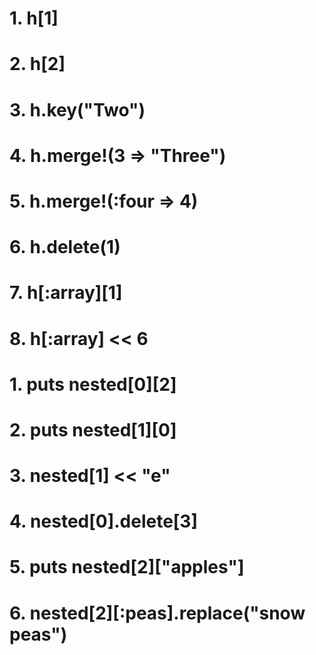 # 1. h[1]
# 2. h[2]
# 3. h.key("Two")
# 4. h.merge!(3 => "Three")
# 5. h.merge!(:four => 4)
# 6. h.delete(1)
# 7. h[:array][1]
# 8. h[:array] << 6

# 1. puts nested[0][2]
# 2. puts nested[1][0]
# 3. nested[1] << "e"
# 4. nested[0].delete[3]
# 5. puts nested[2]["apples"]
# 6. nested[2][:peas].replace("snow peas")
